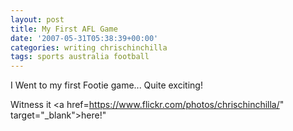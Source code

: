 ```yaml
---
layout: post
title: My First AFL Game
date: '2007-05-31T05:38:39+00:00'
categories: writing chrischinchilla
tags: sports australia football
---
```


I Went to my first Footie game... Quite exciting!

Witness it <a href=<https://www.flickr.com/photos/chrischinchilla/>" target="_blank">here</a>!"
